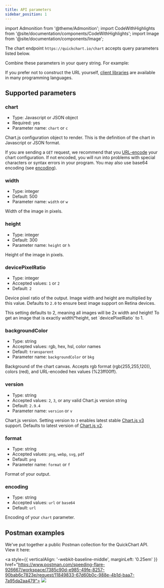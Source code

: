 ```yaml
---
title: API parameters
sidebar_position: 1
---
```


import Admonition from '@theme/Admonition';
import CodeWithHighlights from '@site/documentation/components/CodeWithHighlights';
import Image from '@site/documentation/components/Image';

The chart endpoint `https://quickchart.io/chart` accepts query parameters listed below.

Combine these parameters in your query string. For example:

<CodeWithHighlights
  wrap
  code="https://quickchart.io/chart?**width**=500&**height**=300&**chart**={...}"
/>

If you prefer not to construct the URL yourself, [client libraries](/documentation/using-the-api/client-libraries/) are available in many programming languages.

## Supported parameters

### chart

- Type: Javascript or JSON object
- Required: yes
- Parameter name: `chart` or `c`

Chart.js configuration object to render. This is the definition of the chart in Javascript or JSON format.

If you are sending a `GET` request, we recommend that you [URL-encode](https://www.urlencoder.io/) your chart configuration. If not
encoded, you will run into problems with special characters or syntax errors in your program. You
may also use base64 encoding (see [encoding](#encoding)).

### width

- Type: integer
- Default: 500
- Parameter name: `width` or `w`

Width of the image in pixels.

### height

- Type: integer
- Default: 300
- Parameter name: `height` or `h`

Height of the image in pixels.

### devicePixelRatio

- Type: integer
- Accepted values: `1` or `2`
- Default: `2`

Device pixel ratio of the output. Image width and height are multiplied by this value. Defaults to `2.0` to ensure best image support on Retina devices.

<Admonition type="info">
  This setting defaults to 2, meaning all images will be 2x width and height! To get an image that
  is exactly width\*height, set `devicePixelRatio` to 1.
</Admonition>

### backgroundColor

- Type: string
- Accepted values: rgb, hex, hsl, color names
- Default: `transparent`
- Parameter name: `backgroundColor` or `bkg`

Background of the chart canvas. Accepts rgb format (rgb(255,255,120)), colors (red), and URL-encoded hex values (%23ff00ff).

### version

- Type: string
- Accepted values: `2`, `3`, or any valid Chart.js version string
- Default: `2.9.4`
- Parameter name: `version` or `v`

Chart.js version. Setting version to `3` enables latest stable [Chart.js v3](https://www.chartjs.org/docs/latest/configuration/) support. Defaults to latest version of [Chart.js v2](https://www.chartjs.org/docs/2.9.4/charts/line.html).

### format

- Type: string
- Accepted values: `png`, `webp`, `svg`, `pdf`
- Default: `png`
- Parameter name: `format` or `f`

Format of your output.

### encoding

- Type: string
- Accepted values: `url` or `base64`
- Default: `url`

Encoding of your `chart` parameter.

## Postman examples

We've put together a public Postman collection for the QuickChart API. View it here:

<a style={{ verticalAlign: '-webkit-baseline-middle', marginLeft: '0.25em' }}
href="https://www.postman.com/speeding-flare-926667/workspace/7385c90d-e985-49fe-8257-90bab6c7823e/request/11849833-67d60b0c-988e-4b1d-baa7-7a95da2aa479"> <img loading="lazy" src="https://run.pstmn.io/button.svg" /> </a>
